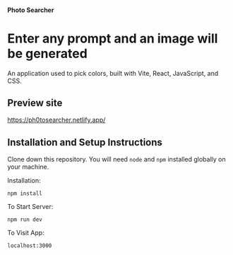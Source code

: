 


#### Photo Searcher
# Enter any prompt and an image will be generated

An application used to pick colors, built with Vite, React, JavaScript, and CSS.

## Preview site
https://ph0tosearcher.netlify.app/





## Installation and Setup Instructions
 

Clone down this repository. You will need `node` and `npm` installed globally on your machine.  

Installation:

`npm install`  

To Start Server:

`npm run dev`   

To Visit App:

`localhost:3000`  
